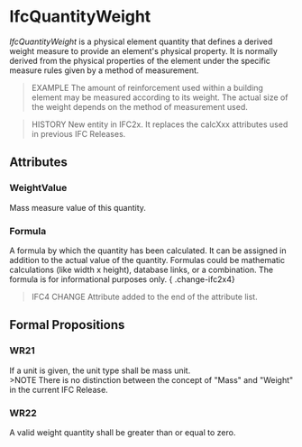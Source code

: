# IfcQuantityWeight

_IfcQuantityWeight_ is a physical element quantity that defines a derived weight measure to provide an element's physical property. It is normally derived from the physical properties of the element under the specific measure rules given by a method of measurement.<!-- end of definition -->

> EXAMPLE  The amount of reinforcement used within a building element may be measured according to its weight. The actual size of the weight depends on the method of measurement used.

> HISTORY  New entity in IFC2x. It replaces the calcXxx attributes used in previous IFC Releases.

## Attributes

### WeightValue
Mass measure value of this quantity.

### Formula
A formula by which the quantity has been calculated. It can be assigned in addition to the actual value of the quantity. Formulas could be mathematic calculations (like width x height), database links, or a combination. The formula is for informational purposes only.
{ .change-ifc2x4}
> IFC4 CHANGE Attribute added to the end of the attribute list.

## Formal Propositions

### WR21
If a unit is given, the unit type shall be mass unit.\
			>NOTE  There is no distinction between the concept of "Mass" and "Weight" in the current IFC Release.

### WR22
A valid weight quantity shall be greater than or equal to zero.
